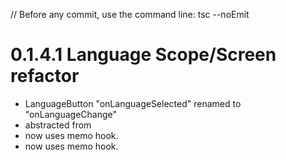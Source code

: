 // Before any commit, use the command line: tsc --noEmit

# 0.1.4.1 Language Scope/Screen refactor
- LanguageButton "onLanguageSelected" renamed to "onLanguageChange"
- <LanguageButton /> abstracted from <LanguageButtons />
- <LanguageButtons /> now uses memo hook.
- <LanguagesSelectionScreen /> now uses memo hook.
